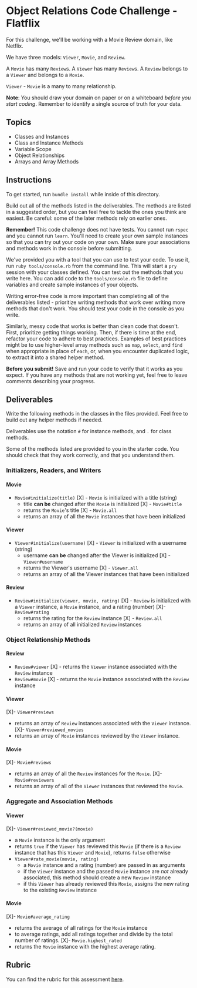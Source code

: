 # Object Relations Code Challenge - Flatflix

For this challenge, we'll be working with a Movie Review domain, like Netflix.

We have three models: `Viewer`, `Movie`, and `Review`.

A `Movie` has many `Review`s. A `Viewer` has many `Review`s. A `Review` belongs to a `Viewer` and belongs to a `Movie`.

`Viewer` - `Movie` is a many to many relationship.

**Note**: You should draw your domain on paper or on a whiteboard _before you start coding_. Remember to identify a single source of truth for your data.

## Topics

- Classes and Instances
- Class and Instance Methods
- Variable Scope
- Object Relationships
- Arrays and Array Methods

## Instructions

To get started, run `bundle install` while inside of this directory.

Build out all of the methods listed in the deliverables. The methods are listed in a suggested order, but you can feel free to tackle the ones you think are easiest. Be careful: some of the later methods rely on earlier ones.

**Remember!** This code challenge does not have tests. You cannot run `rspec` and you cannot run `learn`. You'll need to create your own sample instances so that you can try out your code on your own. Make sure your associations and methods work in the console before submitting.

We've provided you with a tool that you can use to test your code. To use it, run `ruby tools/console.rb` from the command line. This will start a `pry` session with your classes defined. You can test out the methods that you write here. You can add code to the `tools/console.rb` file to define variables and create sample instances of your objects.

Writing error-free code is more important than completing all of the deliverables listed - prioritize writing methods that work over writing more methods that don't work. You should test your code in the console as you write.

Similarly, messy code that works is better than clean code that doesn't. First, prioritize getting things working. Then, if there is time at the end, refactor your code to adhere to best practices. Examples of best practices might be to use higher-level array methods such as `map`, `select`, and `find` when appropriate in place of `each`, or, when you encounter duplicated logic, to extract it into a shared helper method.

**Before you submit!** Save and run your code to verify that it works as you expect. If you have any methods that are not working yet, feel free to leave comments describing your progress.

## Deliverables

Write the following methods in the classes in the files provided. Feel free to build out any helper methods if needed.

Deliverables use the notation `#` for instance methods, and `.` for class methods.

Some of the methods listed are provided to you in the starter code. You should check that they work correctly, and that you understand them.

### Initializers, Readers, and Writers

#### Movie

- `Movie#initialize(title)`
 [X] - `Movie` is initialized with a title (string)
  - title **can be** changed after the `Movie` is initialized
[X] - `Movie#title`
  - returns the `Movie`'s title
[X] - `Movie.all`
  - returns an array of all the `Movie` instances that have been initialized

#### Viewer

- `Viewer#initialize(username)`
 [X] - `Viewer` is initialized with a username (string)
  - username **can be** changed after the Viewer is initialized
[X] - `Viewer#username`
  - returns the Viewer's username
[X] - `Viewer.all`
  - returns an array of all the Viewer instances that have been initialized

#### Review

- `Review#initialize(viewer, movie, rating)`
 [X] - `Review` is initialized with a `Viewer` instance, a `Movie` instance, and a rating (number)
[X]- `Review#rating`
  - returns the rating for the `Review` instance
[X] - `Review.all`
  - returns an array of all initialized `Review` instances

### Object Relationship Methods

#### Review

- `Review#viewer`
 [X] - returns the `Viewer` instance associated with the `Review` instance
- `Review#movie`
[X] - returns the `Movie` instance associated with the `Review` instance

#### Viewer

[X]- `Viewer#reviews`
  - returns an array of `Review` instances associated with the `Viewer` instance.
[X]- `Viewer#reviewed_movies`
  - returns an array of `Movie` instances reviewed by the `Viewer` instance.

#### Movie

[X]- `Movie#reviews`
  - returns an array of all the `Review` instances for the `Movie`.
[X]- `Movie#reviewers`
  - returns an array of all of the `Viewer` instances that reviewed the `Movie`.

### Aggregate and Association Methods

#### Viewer

[X]- `Viewer#reviewed_movie?(movie)`
  - a `Movie` instance is the only argument
  - returns `true` if the `Viewer` has reviewed this `Movie` (if there is a `Review` instance that has this `Viewer` and `Movie`), returns `false` otherwise
- `Viewer#rate_movie(movie, rating)`
  - a `Movie` instance and a rating (number) are passed in as arguments
  - if the `Viewer` instance and the passed `Movie` instance are _not_ already associated, this method should create a new `Review` instance
  - if this `Viewer` has already reviewed this `Movie`, assigns the new rating to the existing `Review` instance

#### Movie

[X]- `Movie#average_rating`
  - returns the average of all ratings for the `Movie` instance
  - to average ratings, add all ratings together and divide by the total number of ratings.
[X]- `Movie.highest_rated`
  - returns the `Movie` instance with the highest average rating.

## Rubric

You can find the rubric for this assessment [here](https://github.com/learn-co-curriculum/se-rubrics/blob/master/module-1.md).
